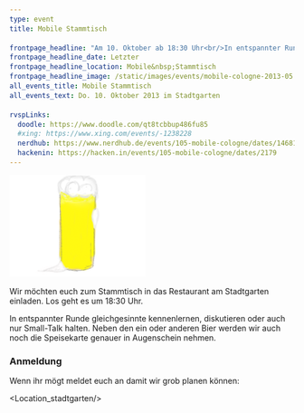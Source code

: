 ```yaml
---
type: event
title: Mobile Stammtisch

frontpage_headline: "Am 10. Oktober ab 18:30 Uhr<br/>In entspannter Runde gleichgesinnte kennenlernen, diskutieren oder auch nur Small-Talk halten."
frontpage_headline_date: Letzter
frontpage_headline_location: Mobile&nbsp;Stammtisch
frontpage_headline_image: /static/images/events/mobile-cologne-2013-05.png
all_events_title: Mobile Stammtisch
all_events_text: Do. 10. Oktober 2013 im Stadtgarten

rvspLinks:
  doodle: https://www.doodle.com/qt8tcbbup486fu85
  #xing: https://www.xing.com/events/-1238228
  nerdhub: https://www.nerdhub.de/events/105-mobile-cologne/dates/14681
  hackenin: https://hacken.in/events/105-mobile-cologne/dates/2179
---
```


<img src="/static/images/events/mobile-cologne-2013-05.png" width="240" height="180" alt="Teaser: Mobile Stammtisch" />

Wir möchten euch zum Stammtisch in das Restaurant am Stadtgarten einladen. Los geht es um 18:30 Uhr.

In entspannter Runde gleichgesinnte kennenlernen, diskutieren oder auch nur Small-Talk halten.
Neben den ein oder anderen Bier werden wir auch noch die Speisekarte
genauer in Augenschein nehmen.

### Anmeldung

Wenn ihr mögt meldet euch an damit wir grob planen können: &nbsp;
<RegisterLinks />

<Location_stadtgarten/>
